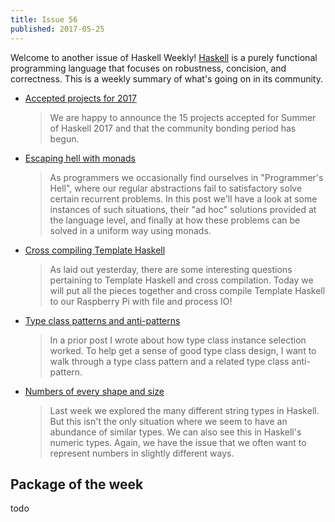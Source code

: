 ```yaml
---
title: Issue 56
published: 2017-05-25
---
```


Welcome to another issue of Haskell Weekly!
[Haskell](https://haskell-lang.org) is a purely functional programming language that focuses on robustness, concision, and correctness.
This is a weekly summary of what's going on in its community.

-   [Accepted projects for 2017](https://summer.haskell.org/news/2017-05-24-accepted-projects.html)

    > We are happy to announce the 15 projects accepted for Summer of Haskell 2017 and that the community bonding period has begun.

-   [Escaping hell with monads](https://philipnilsson.github.io/Badness10k/posts/2017-05-07-escaping-hell-with-monads.html)

    > As programmers we occasionally find ourselves in "Programmer's Hell", where our regular abstractions fail to satisfactory solve certain recurrent problems. In this post we'll have a look at some instances of such situations, their "ad hoc" solutions provided at the language level, and finally at how these problems can be solved in a uniform way using monads.

-   [Cross compiling Template Haskell](https://medium.com/@zw3rk/cross-compiling-template-haskell-7e38c00c2914)

    > As laid out yesterday, there are some interesting questions pertaining to Template Haskell and cross compilation. Today we will put all the pieces together and cross compile Template Haskell to our Raspberry Pi with file and process IO!

-   [Type class patterns and anti-patterns](https://hackernoon.com/type-class-patterns-and-anti-patterns-efd045c5af66)

    > In a prior post I wrote about how type class instance selection worked. To help get a sense of good type class design, I want to walk through a type class pattern and a related type class anti-pattern.

-   [Numbers of every shape and size](https://mmhaskell.com/blog/2017/5/22/numbers-of-every-shape-and-size)

    > Last week we explored the many different string types in Haskell. But this isn't the only situation where we seem to have an abundance of similar types. We can also see this in Haskell's numeric types. Again, we have the issue that we often want to represent numbers in slightly different ways.

## Package of the week

todo
